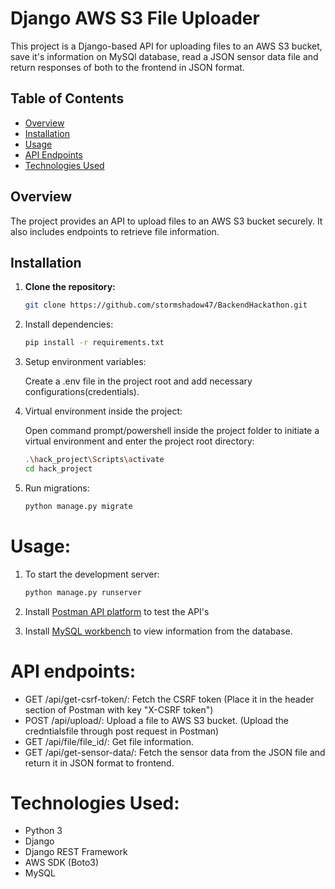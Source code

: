 
# Django AWS S3 File Uploader

This project is a Django-based API for uploading files to an AWS S3 bucket, save it's information on MySQl database, read a JSON sensor data file and return responses of both to the frontend in JSON format.

## Table of Contents

- [Overview](#overview)
- [Installation](#installation)
- [Usage](#usage)
- [API Endpoints](#api-endpoints)
- [Technologies Used](#technologies-used)

## Overview

The project provides an API to upload files to an AWS S3 bucket securely. It also includes endpoints to retrieve file information.

## Installation

1. **Clone the repository:**
   ```bash
   git clone https://github.com/stormshadow47/BackendHackathon.git

2. Install dependencies:
   ```bash
   pip install -r requirements.txt
   
3. Setup environment variables:
   
   Create a .env file in the project root and add necessary configurations(credentials).

5. Virtual environment inside the project:
   
   Open command prompt/powershell inside the project folder to initiate a virtual environment and enter the project root directory:
    ```bash
    .\hack_project\Scripts\activate
    cd hack_project

6. Run migrations:
    ```bash
    python manage.py migrate

# Usage:

1. To start the development server:
   ```bash
   python manage.py runserver

2. Install [Postman API platform](https://www.postman.com/downloads/) to test the API's

3. Install [MySQL workbench](https://dev.mysql.com/downloads/workbench/) to view information from the database.

# API endpoints:

- GET /api/get-csrf-token/: Fetch the CSRF token (Place it in the header section of Postman with key "X-CSRF token")
- POST /api/upload/: Upload a file to AWS S3 bucket. (Upload the credntialsfile through post request in Postman)
- GET /api/file/file_id/: Get file information.
- GET /api/get-sensor-data/: Fetch the sensor data from the JSON file and return it in JSON format to frontend.

# Technologies Used:

- Python 3
- Django
- Django REST Framework
- AWS SDK (Boto3)
- MySQL
  


    
 





   
   


